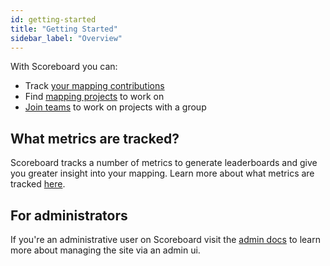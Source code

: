 ```yaml
---
id: getting-started
title: "Getting Started"
sidebar_label: "Overview"
---
```


With Scoreboard you can:

- Track [your mapping contributions](users/user-statistics.md)
- Find [mapping projects](users/campaigns.md) to work on
- [Join teams](users/teams.md) to work on projects with a group

## What metrics are tracked?

Scoreboard tracks a number of metrics to generate leaderboards and give you greater insight into your mapping. Learn more about what metrics are tracked [here](users/tracked-metrics.md).

## For administrators

If you're an administrative user on Scoreboard visit the [admin docs](admin/overview.md) to learn more about managing the site via an admin ui.